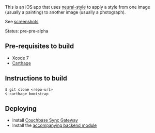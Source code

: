 
This is an iOS app that uses [neural-style](https://github.com/jcjohnson/neural-style) to apply a style from one image (usually a painting) to another image (usually a photograph).

See [screenshots](https://github.com/tleyden/deepstyle-ios/tree/master/screenshots)

Status: pre-pre-alpha

## Pre-requisites to build

* Xcode 7
* [Carthage](https://github.com/Carthage/Carthage)

## Instructions to build

```
$ git clone <repo-url>
$ carthage bootstrap
```

## Deploying

* Install [Couchbase Sync Gateway](https://github.com/couchbase/sync_gateway)
* Install the [accompanying backend module](https://github.com/tleyden/deepstyle) 